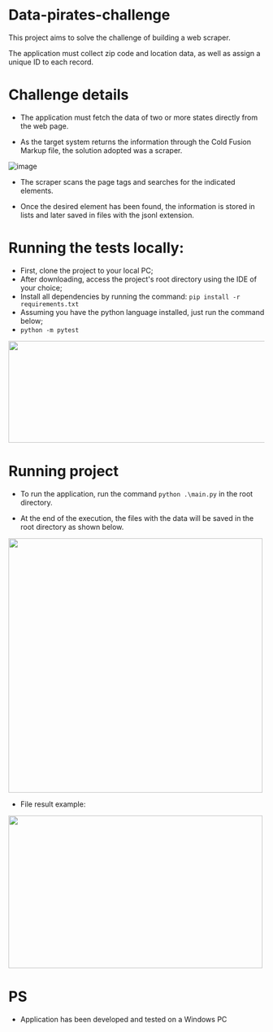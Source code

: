 # Data-pirates-challenge

This project aims to solve the challenge of building a web scraper.

The application must collect zip code and location data, as well as assign a unique ID to each record.

# Challenge details

- The application must fetch the data of two or more states directly from the web page.

- As the target system returns the information through the Cold Fusion Markup file, the solution adopted was a scraper.

![image](https://user-images.githubusercontent.com/12565936/163117711-a1504e57-7209-4f02-86f4-4388596c7bdf.png)

- The scraper scans the page tags and searches for the indicated elements.

- Once the desired element has been found, the information is stored in lists and later saved in files with the jsonl extension.

# Running the tests locally:
- First, clone the project to your local PC;
- After downloading, access the project's root directory using the IDE of your choice;
- Install all dependencies by running the command: `pip install -r requirements.txt`
- Assuming you have the python language installed, just run the command below;
- `python -m pytest`

<img src="https://user-images.githubusercontent.com/12565936/163117840-8c69ef43-5b13-472e-81cf-d167f36ae7c8.png" width="1200" height="200">

# Running project

- To run the application, run the command `python .\main.py` in the root directory.

- At the end of the execution, the files with the data will be saved in the root directory as shown below.

<img src="https://user-images.githubusercontent.com/12565936/163118647-2a1872a0-ed09-44c1-be6a-6b4b15e034de.png" width="500" height="500">

- File result example:

<img src="https://user-images.githubusercontent.com/12565936/164451921-dc081cd0-1eb5-4237-accc-d56dc8c5d741.png" width="500" height="300">

# PS
- Application has been developed and tested on a Windows PC
